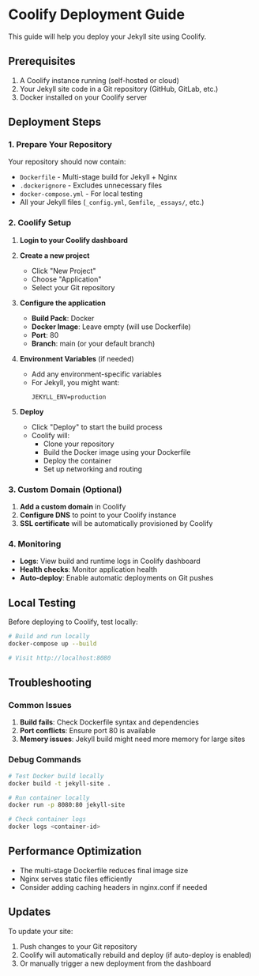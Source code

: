 # Coolify Deployment Guide

This guide will help you deploy your Jekyll site using Coolify.

## Prerequisites

1. A Coolify instance running (self-hosted or cloud)
2. Your Jekyll site code in a Git repository (GitHub, GitLab, etc.)
3. Docker installed on your Coolify server

## Deployment Steps

### 1. Prepare Your Repository

Your repository should now contain:
- `Dockerfile` - Multi-stage build for Jekyll + Nginx
- `.dockerignore` - Excludes unnecessary files
- `docker-compose.yml` - For local testing
- All your Jekyll files (`_config.yml`, `Gemfile`, `_essays/`, etc.)

### 2. Coolify Setup

1. **Login to your Coolify dashboard**
2. **Create a new project**
   - Click "New Project"
   - Choose "Application"
   - Select your Git repository

3. **Configure the application**
   - **Build Pack**: Docker
   - **Docker Image**: Leave empty (will use Dockerfile)
   - **Port**: 80
   - **Branch**: main (or your default branch)

4. **Environment Variables** (if needed)
   - Add any environment-specific variables
   - For Jekyll, you might want:
     ```
     JEKYLL_ENV=production
     ```

5. **Deploy**
   - Click "Deploy" to start the build process
   - Coolify will:
     - Clone your repository
     - Build the Docker image using your Dockerfile
     - Deploy the container
     - Set up networking and routing

### 3. Custom Domain (Optional)

1. **Add a custom domain** in Coolify
2. **Configure DNS** to point to your Coolify instance
3. **SSL certificate** will be automatically provisioned by Coolify

### 4. Monitoring

- **Logs**: View build and runtime logs in Coolify dashboard
- **Health checks**: Monitor application health
- **Auto-deploy**: Enable automatic deployments on Git pushes

## Local Testing

Before deploying to Coolify, test locally:

```bash
# Build and run locally
docker-compose up --build

# Visit http://localhost:8080
```

## Troubleshooting

### Common Issues

1. **Build fails**: Check Dockerfile syntax and dependencies
2. **Port conflicts**: Ensure port 80 is available
3. **Memory issues**: Jekyll build might need more memory for large sites

### Debug Commands

```bash
# Test Docker build locally
docker build -t jekyll-site .

# Run container locally
docker run -p 8080:80 jekyll-site

# Check container logs
docker logs <container-id>
```

## Performance Optimization

- The multi-stage Dockerfile reduces final image size
- Nginx serves static files efficiently
- Consider adding caching headers in nginx.conf if needed

## Updates

To update your site:
1. Push changes to your Git repository
2. Coolify will automatically rebuild and deploy (if auto-deploy is enabled)
3. Or manually trigger a new deployment from the dashboard 